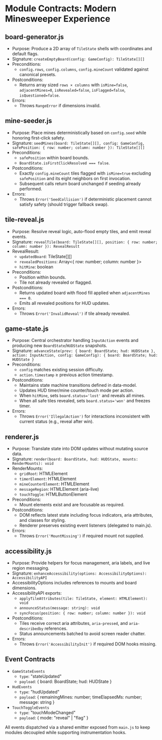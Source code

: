 # Module Contracts: Modern Minesweeper Experience

## board-generator.js

- Purpose: Produce a 2D array of `TileState` shells with coordinates and default flags.
- Signature: `createEmptyBoard(config: GameConfig): TileState[][]`
- Preconditions:
  - `config.rows`, `config.columns`, `config.mineCount` validated against canonical presets.
- Postconditions:
  - Returns array sized `rows × columns` with `isMine=false`, `adjacentMines=0`, `isRevealed=false`, `isFlagged=false`, `isQuestioned=false`.
- Errors:
  - Throws `RangeError` if dimensions invalid.

## mine-seeder.js

- Purpose: Place mines deterministically based on `config.seed` while honoring first-click safety.
- Signature: `seedMines(board: TileState[][], config: GameConfig, safePosition: { row: number; column: number }): TileState[][]`
- Preconditions:
  - `safePosition` within board bounds.
  - `BoardState.isFirstClickResolved === false`.
- Postconditions:
  - Exactly `config.mineCount` tiles flagged with `isMine=true` excluding `safePosition` and its eight neighbors on first invocation.
  - Subsequent calls return board unchanged if seeding already performed.
- Errors:
  - Throws `Error('SeedCollision')` if deterministic placement cannot satisfy safety (should trigger fallback swap).

## tile-reveal.js

- Purpose: Resolve reveal logic, auto-flood empty tiles, and emit reveal events.
- Signature: `revealTile(board: TileState[][], position: { row: number; column: number }): RevealResult`
- RevealResult:
  - `updatedBoard`: TileState[][]
  - `revealedPositions`: Array<{ row: number; column: number }>
  - `hitMine`: boolean
- Preconditions:
  - Position within bounds.
  - Tile not already revealed or flagged.
- Postconditions:
  - Returns updated board with flood fill applied when `adjacentMines === 0`.
  - Emits all revealed positions for HUD updates.
- Errors:
  - Throws `Error('InvalidReveal')` if tile already revealed.

## game-state.js

- Purpose: Central orchestrator handling `InputAction` events and producing new `BoardState`/`HUDState` snapshots.
- Signature: `advanceState(prev: { board: BoardState; hud: HUDState }, action: InputAction, config: GameConfig): { board: BoardState; hud: HUDState }`
- Preconditions:
  - `config` matches existing session difficulty.
  - `action.timestamp` ≥ previous action timestamp.
- Postconditions:
  - Maintains state machine transitions defined in data-model.
  - Updates HUD timer/mine counter/touch mode per action.
  - When `hitMine`, sets `board.status='lost'` and reveals all mines.
  - When all safe tiles revealed, sets `board.status='won'` and freezes timer.
- Errors:
  - Throws `Error('IllegalAction')` for interactions inconsistent with current status (e.g., reveal after win).

## renderer.js

- Purpose: Translate state into DOM updates without mutating source data.
- Signature: `render(board: BoardState, hud: HUDState, mounts: RenderMounts): void`
- RenderMounts:
  - `gridRoot`: HTMLElement
  - `timerElement`: HTMLElement
  - `mineCounterElement`: HTMLElement
  - `messageRegion`: HTMLElement (aria-live)
  - `touchToggle`: HTMLButtonElement
- Preconditions:
  - Mount elements exist and are focusable as required.
- Postconditions:
  - DOM reflects latest state including focus indicators, aria attributes, and classes for styling.
  - Renderer preserves existing event listeners (delegated to main.js).
- Errors:
  - Throws `Error('MountMissing')` if required mount not supplied.

## accessibility.js

- Purpose: Provide helpers for focus management, aria labels, and live region messaging.
- Signature: `enhanceAccessibility(options: AccessibilityOptions): AccessibilityAPI`
- AccessibilityOptions includes references to mounts and board dimensions.
- AccessibilityAPI exports:
  - `applyTileAttributes(tile: TileState, element: HTMLElement): void`
  - `announceStatus(message: string): void`
  - `syncFocus(position: { row: number; column: number }): void`
- Postconditions:
  - Tiles receive correct aria attributes, `aria-pressed`, and `aria-describedby` references.
  - Status announcements batched to avoid screen reader chatter.
- Errors:
  - Throws `Error('AccessibilityInit')` if required DOM hooks missing.

## Event Contracts

- `GameStateEvents`
  - `type`: "stateUpdated"
  - `payload`: { board: BoardState; hud: HUDState }
- `HudEvents`
  - `type`: "hudUpdated"
  - `payload`: { remainingMines: number; timeElapsedMs: number; message: string }
- `TouchToggleEvents`
  - `type`: "touchModeChanged"
  - `payload`: { mode: "reveal" | "flag" }

All events dispatched via a shared emitter exposed from `main.js` to keep modules decoupled while supporting instrumentation hooks.
